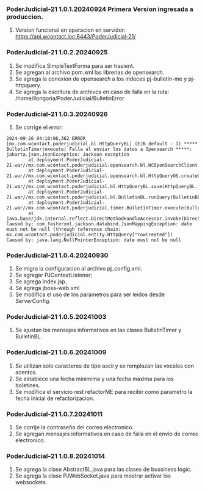 ### PoderJudicial-21 1.0.1.20240924 Primera Version ingresada a produccion.
1. Version funcional en operacion en servidor: https://api.wcontact.loc:8443/PoderJudicial-21/

### PoderJudicial-21 1.0.2.20240925 
1. Se modifica SimpleTextForma para ser trasient.
2. Se agregan al archivo pom.xml las librerias de opensearch.
3. Se agrega la conexion de opensearch a los indeces pj-bulletin-me y pj-httpquery.
4. Se agrega la escritura de archivos en caso de falla en la ruta: /home/llongoria/PoderJudicial/BulletinError

### PoderJudicial-21 1.0.3.20240926
1. Se corrige el error:

```
2024-09-26 04:10:06,362 ERROR [mx.com.wcontact.poderjudicial.bl.HttpQueryBL] (EJB default - 1) ***** BulletinTimer|execute| Falla al enviar los datos a Opensearch *****: jakarta.json.JsonException: Jackson exception
        at deployment.PoderJudicial-21.war//mx.com.wcontact.poderjudicial.opensearch.bl.WCOpenSearchClient.createDocument(WCOpenSearchClient.java:50)
        at deployment.PoderJudicial-21.war//mx.com.wcontact.poderjudicial.opensearch.bl.HttpQueryOS.createDocument(HttpQueryOS.java:57)
        at deployment.PoderJudicial-21.war//mx.com.wcontact.poderjudicial.bl.HttpQueryBL.save(HttpQueryBL.java:44)
        at deployment.PoderJudicial-21.war//mx.com.wcontact.poderjudicial.bl.BulletinBL.runQuery(BulletinBL.java:91)
        at deployment.PoderJudicial-21.war//mx.com.wcontact.poderjudicial.timer.BulletinTimer.execute(BulletinTimer.java:60)
        at java.base/jdk.internal.reflect.DirectMethodHandleAccessor.invoke(DirectMethodHandleAccessor.java:103)
Caused by: com.fasterxml.jackson.databind.JsonMappingException: date must not be null (through reference chain: mx.com.wcontact.poderjudicial.entity.HttpQuery["rowCreated"])
Caused by: java.lang.NullPointerException: date must not be null
```

### PoderJudicial-21 1.0.4.20240930
1. Se migra la configuracion al archivo pj_config.xml.
2. Se agregar PJContextListener;
3. Se agrega index.jsp.
4. Se agrega jboss-web.xml
5. Se modifica el uso de los parametros para ser leidos desde ServerConfig.

### PoderJudicial-21 1.0.5.20241003
1. Se ajustan los mensajes informativos en las clases BulletinTimer y BulletinBL.

### PoderJudicial-21 1.0.6.20241009
1. Se utilizan solo caracteres de tipo ascii y se remplazan las vocales con acentos.
2. Se establece una fecha minimima y una fecha maxima para los boletines.
3. Se modifica el servicio rest refactorME para recibir como parametro la fecha inicial de refactorizacion.

### PoderJudicial-21 1.0.7.20241011
1. Se corrije la contraseña del correo electronico.
2. Se agregan mensajes informativos en caso de falla en el envio de correo electronico.

### PoderJudicial-21 1.0.8.20241014
1. Se agrega la clase AbstractBL.java para las clases de bussiness logic.
2. Se agrega la clase PJWebSocket.java para mostrar activar los websockets.